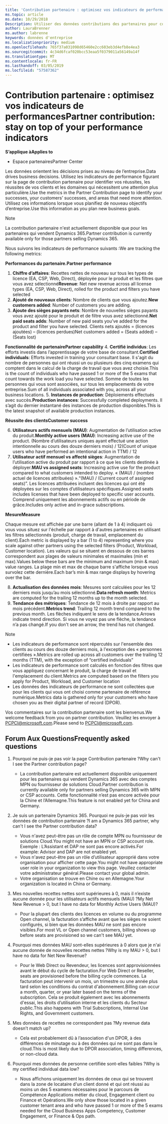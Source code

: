 ```yaml
---
title: 'Contribution partenaire : optimisez vos indicateurs de performances | Espace partenaires'
ms.topic: article
ms.date: 10/29/2018
Description: Utiliser des données contributions des partenaires pour comprendre comment votre entreprise est croissant et finalement réussir
author: LauraBrenner
ms.author: labrenne
keywords: données d'entreprise
ms.localizationpriority: medium
ms.openlocfilehash: 765f37a031098d65460e2cc603eb3d4efb8e4ea3
ms.sourcegitcommit: 4c34d6fcaf020bcc53eaa5f0379011a56149a14f
ms.translationtype: MT
ms.contentlocale: fr-FR
ms.lasthandoff: 03/05/2019
ms.locfileid: "57587362"
---
```

# <a name="partner-contribution-stay-on-top-of-your-performance-indicators"></a><span data-ttu-id="98b8d-104">Contribution partenaire : optimisez vos indicateurs de performances</span><span class="sxs-lookup"><span data-stu-id="98b8d-104">Partner contribution: stay on top of your performance indicators</span></span>

<span data-ttu-id="98b8d-105">**S’applique à**</span><span class="sxs-lookup"><span data-stu-id="98b8d-105">**Applies to**</span></span>
- <span data-ttu-id="98b8d-106">Espace partenaires</span><span class="sxs-lookup"><span data-stu-id="98b8d-106">Partner Center</span></span>

<span data-ttu-id="98b8d-107">Les données orientent les décisions prises au niveau de l’entreprise.</span><span class="sxs-lookup"><span data-stu-id="98b8d-107">Data drives business decisions.</span></span> <span data-ttu-id="98b8d-108">Utilisez les indicateurs de performance figurant sur la page de contribution partenaire pour identifier vos réussites, les réussites de vos clients et les domaines qui nécessitent une attention plus particulière.</span><span class="sxs-lookup"><span data-stu-id="98b8d-108">Use the metrics in the Partner Contribution page to identify your successes, your customers’ successes, and areas that need more attention.</span></span> <span data-ttu-id="98b8d-109">Utilisez ces informations lorsque vous planifiez de nouveau objectifs d’entreprise.</span><span class="sxs-lookup"><span data-stu-id="98b8d-109">Use this information as you plan new business goals.</span></span>

>[!NOTE]
><span data-ttu-id="98b8d-110">La contribution partenaire n'est actuellement disponible que pour les partenaires qui vendent Dynamics 365.</span><span class="sxs-lookup"><span data-stu-id="98b8d-110">Partner contribution is currently available only for those partners selling Dynamics 365.</span></span>

<span data-ttu-id="98b8d-111">Nous suivons les indicateurs de performance suivants :</span><span class="sxs-lookup"><span data-stu-id="98b8d-111">We are tracking the following metrics:</span></span>

<span data-ttu-id="98b8d-112">**Performances du partenaire.**</span><span class="sxs-lookup"><span data-stu-id="98b8d-112">**Partner performance**</span></span>

1. <span data-ttu-id="98b8d-113">**Chiffre d’affaires**: Recettes nettes de nouveau sur tous les types de licence (EA, CSP, Web, Direct), déployée pour le produit et les filtres que vous avez sélectionné</span><span class="sxs-lookup"><span data-stu-id="98b8d-113">**Revenue**: Net new revenue across all license types (EA, CSP, Web, Direct), rolled for the product and filters you have selected</span></span>
2. <span data-ttu-id="98b8d-114">**Ajouté de nouveaux clients**: Nombre de clients que vous ajoutez.</span><span class="sxs-lookup"><span data-stu-id="98b8d-114">**New customers added**: Number of customers you are adding.</span></span>
3. <span data-ttu-id="98b8d-115">**Ajoute des sièges payants nets**: Nombre de nouvelles sièges payants vous avez ajouté pour le produit et de filtre vous avez sélectionné.</span><span class="sxs-lookup"><span data-stu-id="98b8d-115">**Net paid seats adds**: Number of new paid seats you’ve added for the product and filter you have selected.</span></span>  <span data-ttu-id="98b8d-116">Clients nets ajoutés = (licences ajoutées) – (licences perdues)</span><span class="sxs-lookup"><span data-stu-id="98b8d-116">Net customers added = (Seats added) – (Seats lost)</span></span> 

<span data-ttu-id="98b8d-117">**Fonctionnalité de partenaire**</span><span class="sxs-lookup"><span data-stu-id="98b8d-117">**Partner capability**</span></span>
4. <span data-ttu-id="98b8d-118">**Certifié individus**: Les efforts investis dans l’apprentissage de votre base de consultant.</span><span class="sxs-lookup"><span data-stu-id="98b8d-118">**Certified individuals**: Efforts invested in training your consultant base.</span></span> <span data-ttu-id="98b8d-119">Il s'agit du nombre de personnes qui ont réussi un ou plusieurs des cinq examens qui comptent dans le calcul de la charge de travail que vous avez choisie.</span><span class="sxs-lookup"><span data-stu-id="98b8d-119">This is the count of individuals who have passed 1 or more of the 5 exams that count towards the work load you have selected.</span></span> <span data-ttu-id="98b8d-120">Somme de toutes les personnes qui vous sont associées, sur tous les emplacements de votre entreprise.</span><span class="sxs-lookup"><span data-stu-id="98b8d-120">Sum of all individuals associated with you, across all your business locations.</span></span>
5. <span data-ttu-id="98b8d-121">**Instances de production**: Déploiements effectués avec succès.</span><span class="sxs-lookup"><span data-stu-id="98b8d-121">**Production instances**: Successfully completed deployments.</span></span> <span data-ttu-id="98b8d-122">Il s’agit du dernier instantané des instances de production disponibles.</span><span class="sxs-lookup"><span data-stu-id="98b8d-122">This is the latest snapshot of available production instances.</span></span>

<span data-ttu-id="98b8d-123">**Réussite des clients**</span><span class="sxs-lookup"><span data-stu-id="98b8d-123">**Customer success**</span></span>

6.  <span data-ttu-id="98b8d-124">**Utilisateurs actifs mensuels (MAU)**: Augmentation de l’utilisation active du produit.</span><span class="sxs-lookup"><span data-stu-id="98b8d-124">**Monthly active users (MAU)**: Increasing active use of the product.</span></span>
<span data-ttu-id="98b8d-125">(Nombre d’utilisateurs uniques ayant effectué une action intentionnelle au cours des douze derniers mois) / 12</span><span class="sxs-lookup"><span data-stu-id="98b8d-125">(Count of unique users who have performed an intentional action in TTM) / 12</span></span>
7. <span data-ttu-id="98b8d-126">**Utilisateur actif mensuel vs affecté sièges**: Augmentation de l’utilisation active du produit par rapport à ce que les clients destinée à déployer.</span><span class="sxs-lookup"><span data-stu-id="98b8d-126">**MAU vs assigned seats**: Increasing active use for the product compared to what customers intended to deploy.</span></span> <span data-ttu-id="98b8d-127">« (MAU) / (nombre actuel de licences attribuées) ».</span><span class="sxs-lookup"><span data-stu-id="98b8d-127">“(MAU) / (Current count of assigned seats)”.</span></span> <span data-ttu-id="98b8d-128">Les licences attribuées incluent des licences qui ont été déployées sur les comptes d’utilisateurs spécifiques.</span><span class="sxs-lookup"><span data-stu-id="98b8d-128">Assigned seats includes licenses that have been deployed to specific user accounts.</span></span>  <span data-ttu-id="98b8d-129">Comprend uniquement les abonnements actifs ou en période de grâce.</span><span class="sxs-lookup"><span data-stu-id="98b8d-129">Includes only active and in-grace subscriptions.</span></span> 


<span data-ttu-id="98b8d-130">**Mesure**</span><span class="sxs-lookup"><span data-stu-id="98b8d-130">**Measure**</span></span>

<span data-ttu-id="98b8d-131">Chaque mesure est affichée par une barre (allant de 1 à 4) indiquant où vous vous situez sur l'échelle par rapport à d'autres partenaires en utilisant les filtres sélectionnés (produit, charge de travail, emplacement du client).</span><span class="sxs-lookup"><span data-stu-id="98b8d-131">Each metric is displayed by a bar (1 to 4) representing where you scale against other partners using the selected filters (Product, Workload, Customer location).</span></span> <span data-ttu-id="98b8d-132">Les valeurs qui se situent en dessous de ces barres correspondent aux plages de valeurs minimales et maximales (min et max).</span><span class="sxs-lookup"><span data-stu-id="98b8d-132">Values below these bars are the minimum and maximum (min & max) value ranges.</span></span> <span data-ttu-id="98b8d-133">La plage min et max de chaque barre s'affiche lorsque vous survolez cette dernière.</span><span class="sxs-lookup"><span data-stu-id="98b8d-133">Each bar’s min & max range displays by hovering over the bar.</span></span>  

8. <span data-ttu-id="98b8d-134">**Actualisation des données mois**: Mesures sont calculées pour les 12 derniers mois jusqu’au mois sélectionné.</span><span class="sxs-lookup"><span data-stu-id="98b8d-134">**Data refresh month**: Metrics are computed for the trailing 12 months up to the month selected.</span></span>
9. <span data-ttu-id="98b8d-135">**Tendance des métriques**: Tendance de 12 mois à droite par rapport au mois précédent.</span><span class="sxs-lookup"><span data-stu-id="98b8d-135">**Metrics trend**: Trailing 12 month trend compared to the previous month.</span></span> <span data-ttu-id="98b8d-136">Les flèches indiquent le sens de la tendance.</span><span class="sxs-lookup"><span data-stu-id="98b8d-136">Arrows indicate trend direction.</span></span> <span data-ttu-id="98b8d-137">Si vous ne voyez pas une flèche, la tendance n’a pas changé.</span><span class="sxs-lookup"><span data-stu-id="98b8d-137">If you don't see an arrow, the trend has not changed.</span></span>

>[!NOTE] 
>- <span data-ttu-id="98b8d-138">Les indicateurs de performance sont répercutés sur l'ensemble des clients au cours des douze derniers mois, à l'exception des « personnes certifiées ».</span><span class="sxs-lookup"><span data-stu-id="98b8d-138">Metrics are rolled up across all customers over the trailing 12 months (TTM), with the exception of “certified individuals”</span></span>        
>- <span data-ttu-id="98b8d-139">Les indicateurs de performance sont calculés en fonction des filtres que vous appliquez concernant le produit, la charge de travail et l'emplacement du client.</span><span class="sxs-lookup"><span data-stu-id="98b8d-139">Metrics are computed based on the filters you apply for Product, Workload, and Customer location</span></span>
>- <span data-ttu-id="98b8d-140">Les données des indicateurs de performance ne sont collectées que pour les clients qui vous ont choisi comme partenaire de référence numérique.</span><span class="sxs-lookup"><span data-stu-id="98b8d-140">Metrics data is gathered only for your customers who have chosen you as their digital partner of record (DPOR).</span></span> 

<span data-ttu-id="98b8d-141">Vos commentaires sur la contribution partenaire sont les bienvenus.</span><span class="sxs-lookup"><span data-stu-id="98b8d-141">We welcome feedback from you on partner contribution.</span></span> <span data-ttu-id="98b8d-142">Veuillez les envoyer à PCPCI@microsoft.com.</span><span class="sxs-lookup"><span data-stu-id="98b8d-142">Please send to PCPCI@microsoft.com.</span></span>  

## <a name="frequently-asked-questions"></a><span data-ttu-id="98b8d-143">Forum Aux Questions</span><span class="sxs-lookup"><span data-stu-id="98b8d-143">Frequently asked questions</span></span>

1. <span data-ttu-id="98b8d-144">Pourquoi ne puis-je pas voir la page Contribution partenaire ?</span><span class="sxs-lookup"><span data-stu-id="98b8d-144">Why can't I see the Partner contribution page?</span></span>
    - <span data-ttu-id="98b8d-145">La contribution partenaire est actuellement disponible uniquement pour les partenaires qui vendent Dynamics 365 avec des comptes MPN ou fournisseur de solutions Cloud.</span><span class="sxs-lookup"><span data-stu-id="98b8d-145">Partner contribution is currently available only for partners selling Dynamics 365 with MPN or CSP accounts.</span></span> <span data-ttu-id="98b8d-146">Cette fonctionnalité n’est pas encore activée pour la Chine et l’Allemagne.</span><span class="sxs-lookup"><span data-stu-id="98b8d-146">This feature is not enabled yet for China and Germany.</span></span>
2. <span data-ttu-id="98b8d-147">Je suis un partenaire Dynamics 365. Pourquoi ne puis-je pas voir les données de contribution partenaire ?</span><span class="sxs-lookup"><span data-stu-id="98b8d-147">I am a Dynamics 365 partner, why can't I see the Partner contribution data?</span></span>
    - <span data-ttu-id="98b8d-148">Vous n'avez peut-être pas un rôle de compte MPN ou fournisseur de solutions Cloud.</span><span class="sxs-lookup"><span data-stu-id="98b8d-148">You might not have an MPN or CSP account role.</span></span> <span data-ttu-id="98b8d-149">Exemple : L’Assistant et DAP ne sont pas encore activés.</span><span class="sxs-lookup"><span data-stu-id="98b8d-149">For example: Advisor and DAP are not enabled yet.</span></span>  
    - <span data-ttu-id="98b8d-150">Vous n'avez peut-être pas un rôle d’utilisateur approprié dans votre organisation pour afficher cette page.</span><span class="sxs-lookup"><span data-stu-id="98b8d-150">You might not have appropriate user role in your organization to view this page.</span></span> <span data-ttu-id="98b8d-151">Veuillez contacter votre administrateur général.</span><span class="sxs-lookup"><span data-stu-id="98b8d-151">Please contact your global admin.</span></span>
    - <span data-ttu-id="98b8d-152">Votre organisation se trouve en Chine ou en Allemagne.</span><span class="sxs-lookup"><span data-stu-id="98b8d-152">Your organization is located in China or Germany.</span></span>

3. <span data-ttu-id="98b8d-153">Mes nouvelles recettes nettes sont supérieures à 0, mais il n’existe aucune donnée pour les utilisateurs actifs mensuels (MAU) ?</span><span class="sxs-lookup"><span data-stu-id="98b8d-153">My Net New Revenue > 0, but I have no data for Monthly Active Users (MAU)?</span></span>
    - <span data-ttu-id="98b8d-154">Pour la plupart des clients des licences en volume ou du programme Open channel, la facturation s’affiche avant que les sièges ne soient configurés, si bien que les données MAU ne sont pas encore visibles.</span><span class="sxs-lookup"><span data-stu-id="98b8d-154">For most VL or Open channel customers, billing shows up before seats are provisioned so we can't see MAU yet.</span></span>

4. <span data-ttu-id="98b8d-155">Pourquoi mes données MAU sont-elles supérieures à 0 alors que je n'ai aucune donnée de nouvelles recettes nettes ?</span><span class="sxs-lookup"><span data-stu-id="98b8d-155">Why is my MAU > 0, but I have no data for Net New Revenue?</span></span>
   - <span data-ttu-id="98b8d-156">Pour le Web Direct ou Revendeur, les licences sont approvisionnées avant le début du cycle de facturation.</span><span class="sxs-lookup"><span data-stu-id="98b8d-156">For Web Direct or Reseller, seats are provisioned before the billing cycle commences.</span></span> <span data-ttu-id="98b8d-157">La facturation peut intervenir un mois, un trimestre ou une année plus tard selon les conditions du contrat d'abonnement.</span><span class="sxs-lookup"><span data-stu-id="98b8d-157">Billing can occur a month, quarter, or year later based on the terms of the subscription.</span></span> <span data-ttu-id="98b8d-158">Cela se produit également avec les abonnements d'essai, les droits d’utilisation interne et les clients du Secteur public.</span><span class="sxs-lookup"><span data-stu-id="98b8d-158">This also happens with Trial Subscriptions, Internal Use Rights, and Government customers.</span></span>
5. <span data-ttu-id="98b8d-159">Mes données de recettes ne correspondent pas ?</span><span class="sxs-lookup"><span data-stu-id="98b8d-159">My revenue data doesn’t match up?</span></span>
   - <span data-ttu-id="98b8d-160">Cela est probablement dû à l’association d'un DPOR, à des différences de minutage ou à des données qui ne sont pas dans le cloud.</span><span class="sxs-lookup"><span data-stu-id="98b8d-160">This is most likely due to DPOR association, timing differences, or non-cloud data.</span></span>
6. <span data-ttu-id="98b8d-161">Pourquoi mes données de personne certifiée sont-elles faibles ?</span><span class="sxs-lookup"><span data-stu-id="98b8d-161">Why is my certified individual data low?</span></span>
   - <span data-ttu-id="98b8d-162">Nous affichons uniquement les données de ceux qui se trouvent dans la zone de locataire d'un client donné et qui ont réussi au moins un des 5 examens nécessaires pour le parcours de Compétence Applications métier du cloud, Engagement client ou Finance et Opérations.</span><span class="sxs-lookup"><span data-stu-id="98b8d-162">We only show those located in a given customer tenant area and who have passed 1 or more of the 5 exams needed for the Cloud Business Apps Competency, Customer Engagement, or Finance & Ops path.</span></span>   